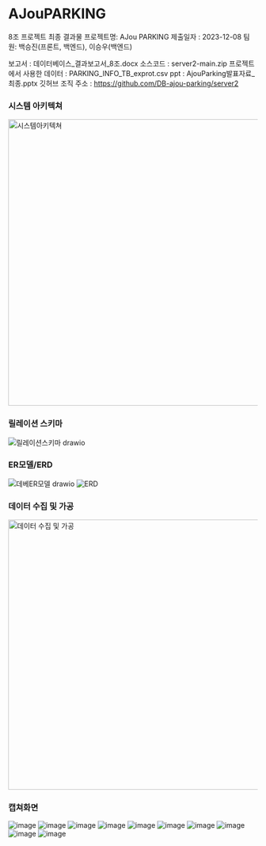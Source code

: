# AJouPARKING

8조 프로젝트 최종 결과물
프로젝트명: AJou PARKING
제출일자 : 2023-12-08
팀원: 백승진(프론트, 백엔드), 이승우(백엔드)

보고서 : 데이터베이스_결과보고서_8조.docx
소스코드 : server2-main.zip
프로젝트에서 사용한 데이터 : PARKING_INFO_TB_exprot.csv
ppt : AjouParking발표자료_최종.pptx
깃허브 조직 주소 : https://github.com/DB-ajou-parking/server2





### 시스템 아키텍쳐
<img width="578" alt="시스템아키텍쳐" src="https://github.com/DB-ajou-parking/server2/assets/89715722/8068fcbd-cff8-4cc4-9c05-230bbb31656a">

### 릴레이션 스키마
![릴레이션스키마 drawio](https://github.com/DB-ajou-parking/server2/assets/89715722/52da80d4-a643-4e7b-befd-4ae2e66cddeb)

### ER모델/ERD
![데베ER모델 drawio](https://github.com/DB-ajou-parking/server2/assets/89715722/ccb9268f-5d6b-4936-aa8f-8aebf6024c5d)
![ERD](https://github.com/DB-ajou-parking/server2/assets/89715722/42cb7126-2424-4953-a263-facf83075cb4)

### 데이터 수집 및 가공
<img width="545" alt="데이터 수집 및 가공" src="https://github.com/DB-ajou-parking/server2/assets/89715722/9d82e154-b2ce-43ce-95a5-a5d5dc4c2c2f">

### 캡쳐화면
![image](https://github.com/BaxDailyGit/AJouPARKING/assets/99312529/1e8a6dbc-0fbd-4f73-992b-136d1b4912a4)
![image](https://github.com/BaxDailyGit/AJouPARKING/assets/99312529/98f203a0-6373-44f8-b3a3-4efe36149a9c)
![image](https://github.com/BaxDailyGit/AJouPARKING/assets/99312529/ff55f929-e0b2-4eb4-978e-457cf7fa4e20)
![image](https://github.com/BaxDailyGit/AJouPARKING/assets/99312529/93b04140-b8ac-4259-a886-1dccdce4baad)
![image](https://github.com/BaxDailyGit/AJouPARKING/assets/99312529/310ba91f-e5ee-4804-8129-64edcb18825e)
![image](https://github.com/BaxDailyGit/AJouPARKING/assets/99312529/97cd6d61-def7-4dfb-9e94-154346ccb8b1)
![image](https://github.com/BaxDailyGit/AJouPARKING/assets/99312529/c1669ead-7c32-446b-847f-8d8c5ffa31e4)
![image](https://github.com/BaxDailyGit/AJouPARKING/assets/99312529/7dc86e27-e15f-4840-9885-a0886b8573ad)
![image](https://github.com/BaxDailyGit/AJouPARKING/assets/99312529/092cb5b2-3321-45cd-9cdb-596992753a26)
![image](https://github.com/BaxDailyGit/AJouPARKING/assets/99312529/d16e88f1-1ac0-4753-9300-416ef3bfafb2)
